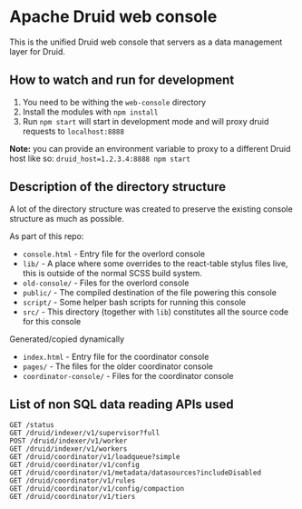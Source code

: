 <!--
  ~ Licensed to the Apache Software Foundation (ASF) under one
  ~ or more contributor license agreements.  See the NOTICE file
  ~ distributed with this work for additional information
  ~ regarding copyright ownership.  The ASF licenses this file
  ~ to you under the Apache License, Version 2.0 (the
  ~ "License"); you may not use this file except in compliance
  ~ with the License.  You may obtain a copy of the License at
  ~
  ~   http://www.apache.org/licenses/LICENSE-2.0
  ~
  ~ Unless required by applicable law or agreed to in writing,
  ~ software distributed under the License is distributed on an
  ~ "AS IS" BASIS, WITHOUT WARRANTIES OR CONDITIONS OF ANY
  ~ KIND, either express or implied.  See the License for the
  ~ specific language governing permissions and limitations
  ~ under the License.
  -->

# Apache Druid web console

This is the unified Druid web console that servers as a data management layer for Druid.

## How to watch and run for development

1. You need to be withing the `web-console` directory
2. Install the modules with `npm install`
3. Run `npm start` will start in development mode and will proxy druid requests to `localhost:8888`

**Note:** you can provide an environment variable to proxy to a different Druid host like so: `druid_host=1.2.3.4:8888 npm start` 


## Description of the directory structure

A lot of the directory structure was created to preserve the existing console structure as much as possible.

As part of this repo:

- `console.html` - Entry file for the overlord console
- `lib/` - A place where some overrides to the react-table stylus files live, this is outside of the normal SCSS build system.
- `old-console/` - Files for the overlord console
- `public/` - The compiled destination of the file powering this console
- `script/` - Some helper bash scripts for running this console
- `src/` - This directory (together with `lib`) constitutes all the source code for this console 

Generated/copied dynamically

- `index.html` - Entry file for the coordinator console
- `pages/` - The files for the older coordinator console
- `coordinator-console/` - Files for the coordinator console


## List of non SQL data reading APIs used

```
GET /status
GET /druid/indexer/v1/supervisor?full
POST /druid/indexer/v1/worker
GET /druid/indexer/v1/workers
GET /druid/coordinator/v1/loadqueue?simple
GET /druid/coordinator/v1/config
GET /druid/coordinator/v1/metadata/datasources?includeDisabled
GET /druid/coordinator/v1/rules
GET /druid/coordinator/v1/config/compaction
GET /druid/coordinator/v1/tiers
```
